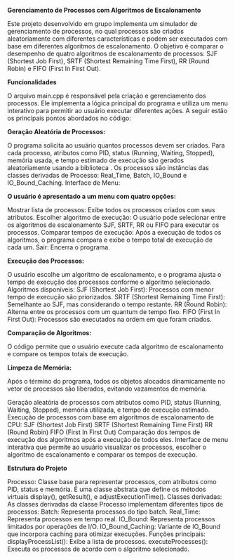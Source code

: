 
**Gerenciamento de Processos com Algoritmos de Escalonamento**

Este projeto desenvolvido em grupo implementa um simulador de gerenciamento de processos, no qual processos são criados aleatoriamente com diferentes características e podem ser executados com base em diferentes algoritmos de escalonamento. O objetivo é comparar o desempenho de quatro algoritmos de escalonamento de processos: SJF (Shortest Job First), 
SRTF (Shortest Remaining Time First), RR (Round Robin) e FIFO (First In First Out).

**Funcionalidades**

O arquivo main.cpp é responsável pela criação e gerenciamento dos processos. Ele implementa a lógica principal do programa e utiliza um menu interativo para permitir ao usuário executar diferentes ações. A seguir estão os principais pontos abordados no código:

**Geração Aleatória de Processos:**

O programa solicita ao usuário quantos processos devem ser criados.
Para cada processo, atributos como PID, status (Running, Waiting, Stopped), memória usada, e tempo estimado de execução são gerados aleatoriamente usando a biblioteca <random>.
Os processos são instâncias das classes derivadas de Processo: Real_Time, Batch, IO_Bound e IO_Bound_Caching.
Interface de Menu:

**O usuário é apresentado a um menu com quatro opções:**

Mostrar lista de processos: Exibe todos os processos criados com seus atributos.
Escolher algoritmo de execução: O usuário pode selecionar entre os algoritmos de escalonamento SJF, SRTF, RR ou FIFO para executar os processos.
Comparar tempos de execução: Após a execução de todos os algoritmos, o programa compara e exibe o tempo total de execução de cada um.
Sair: Encerra o programa.

**Execução dos Processos:**

O usuário escolhe um algoritmo de escalonamento, e o programa ajusta o tempo de execução dos processos conforme o algoritmo selecionado.
Algoritmos disponíveis:
SJF (Shortest Job First): Processos com menor tempo de execução são priorizados.
SRTF (Shortest Remaining Time First): Semelhante ao SJF, mas considerando o tempo restante.
RR (Round Robin): Alterna entre os processos com um quantum de tempo fixo.
FIFO (First In First Out): Processos são executados na ordem em que foram criados.

**Comparação de Algoritmos:**

O código permite que o usuário execute cada algoritmo de escalonamento e compare os tempos totais de execução.

**Limpeza de Memória:**

Após o término do programa, todos os objetos alocados dinamicamente no vetor de processos são liberados, evitando vazamentos de memória.

Geração aleatória de processos com atributos como PID, status (Running, Waiting, Stopped), memória utilizada, e tempo de execução estimado.
Execução de processos com base em algoritmos de escalonamento de CPU:
SJF (Shortest Job First)
SRTF (Shortest Remaining Time First)
RR (Round Robin)
FIFO (First In First Out)
Comparação dos tempos de execução dos algoritmos após a execução de todos eles.
Interface de menu interativa que permite ao usuário visualizar os processos, escolher o algoritmo de escalonamento e comparar os tempos de execução.

**Estrutura do Projeto**

Processo: Classe base para representar processos, com atributos como PID, status e memória. É uma classe abstrata que define os métodos virtuais display(), getResult(), e adjustExecutionTime().
Classes derivadas: As classes derivadas da classe Processo implementam diferentes tipos de processos:
Batch: Representa processos do tipo batch.
Real_Time: Representa processos em tempo real.
IO_Bound: Representa processos limitados por operações de I/O.
IO_Bound_Caching: Variante de IO_Bound que incorpora caching para otimizar execuções.
Funções principais:
displayProcessList(): Exibe a lista de processos.
executeProcesses(): Executa os processos de acordo com o algoritmo selecionado.
